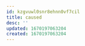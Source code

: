 ```yaml
---
id: kzgvuwl0snr8ehnn0vf7cil
title: caused
desc: ''
updated: 1670197063204
created: 1670197063204
---
```


